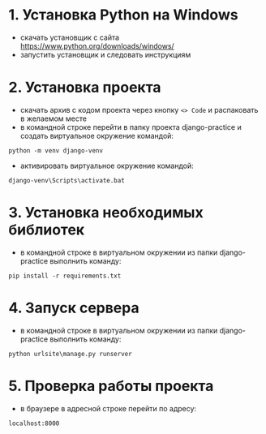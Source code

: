 # 1. Установка Python на Windows
* скачать установщик с сайта https://www.python.org/downloads/windows/
* запустить установщик и следовать инструкциям
# 2. Установка проекта
* скачать архив с кодом проекта через кнопку `<> Code` и распаковать в желаемом месте
* в командной строке перейти в папку проекта django-practice и создать виртуальное окружение командой:
```
python -m venv django-venv
```
* активировать виртуальное окружение командой:
```
django-venv\Scripts\activate.bat
```
# 3. Установка необходимых библиотек
* в командной строке в виртуальном окружении из папки django-practice выполнить команду:
```
pip install -r requirements.txt
```
# 4. Запуск сервера
* в командной строке в виртуальном окружении  из папки django-practice выполнить команду:
```
python urlsite\manage.py runserver
```
# 5. Проверка работы проекта
* в браузере в адресной строке перейти по адресу:
```
localhost:8000
```